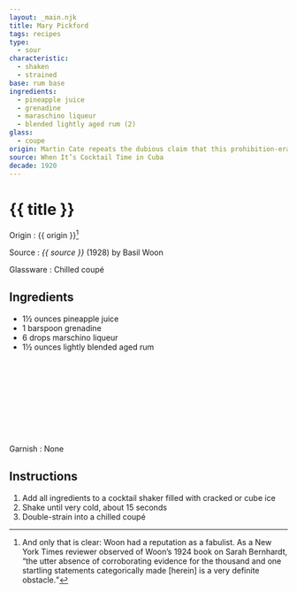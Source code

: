 ```yaml
---
layout: _main.njk
title: Mary Pickford
tags: recipes
type:
  - sour
characteristic:
  - shaken
  - strained
base: rum base
ingredients:
  - pineapple juice
  - grenadine
  - maraschino liqueur
  - blended lightly aged rum (2)
glass:
  - coupe
origin: Martin Cate repeats the dubious claim that this prohibition-era drink was created to honor actor Mary Pickford, a co-founder of United Artists, while she was filming in Cuba. What's clear is that it was first mentioned in print in Basil Woon's 1928 book.
source: When It’s Cocktail Time in Cuba
decade: 1920
---
```

<!-- markdownlint-disable MD025 -->
# {{ title }}
<!-- markdownlint-disable MD025 -->

Origin
  : {{ origin }}[^1]

[^1]: And only that is clear: Woon had a reputation as a fabulist. As a New York Times reviewer observed of Woon’s 1924 book on Sarah Bernhardt, <q>the utter absence of corroborating evidence for the thousand and one startling statements categorically made [herein] is a very definite obstacle.</q>

Source
  : <cite>{{ source }}</cite> (1928) by Basil Woon

Glassware
  : Chilled coupé

## Ingredients

* 1&frac12; ounces pineapple juice
* 1 barspoon grenadine
* 6 drops marschino liqueur
* 1&frac12; ounces lightly blended aged rum<icon-l space="1em" class="bigger" label="(2)"><span class="with-icon"><svg class="icon"><use href="/assets/images/icons/circle-2.svg#circle-2"></use></svg></span></icon-l>

Garnish
  : None

## Instructions

1. Add all ingredients to a cocktail shaker filled with cracked or cube ice
2. Shake until very cold, about 15 seconds
3. Double-strain into a chilled coupé
